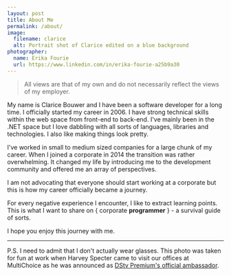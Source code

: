 ```yaml
---
layout: post
title: About Me
permalink: /about/
image:
  filename: clarice
  alt: Portrait shot of Clarice edited on a blue background
photographer:
  name: Erika Fourie
  url: https://www.linkedin.com/in/erika-fourie-a25b9a30
---
```

> All views are that of my own and do not necessarily reflect the
views of my employer.

My name is Clarice Bouwer and I have been a software developer for a long time.
I officially started my career in 2006. I have strong technical skills within
the web space from front-end to back-end. I've mainly been in the .NET space
but I love dabbling with all sorts of languages, libraries and technologies.
I also like making things look pretty.

I've worked in small to medium sized companies for a large chunk of my career.
When I joined a corporate in 2014 the transition was rather overwhelming.
It changed my life by introducing me to the development community and
offered me an array of perspectives.

I am not advocating that everyone should start working at a corporate but
this is how my career officially became a journey.

For every negative experience I encounter, I like to extract learning points.
This is what I want to share on { corporate <strong>programmer</strong> } -
a survival guide of sorts.

I hope you enjoy this journey with me.

---

P.S. I need to admit that I don't actually wear glasses. This photo was taken for fun
at work when Harvey Specter came to visit our offices at MultiChoice as he was
announced as [DStv Premium's official ambassador](http://ewn.co.za/2015/08/31/Harvey-Specter-announced-as-DSTV-Premiums-official-ambassador).
